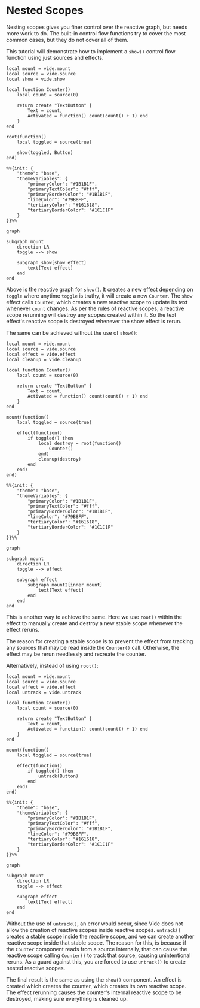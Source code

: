 # Nested Scopes

Nesting scopes gives you finer control over the reactive graph, but needs more work to do. The built-in control flow functions try to cover the
most common cases, but they do not cover all of them.

This tutorial will demonstrate how to implement a `show()` control flow function
using just sources and effects.

```luau
local mount = vide.mount
local source = vide.source
local show = vide.show

local function Counter()
    local count = source(0)

    return create "TextButton" {
        Text = count,
        Activated = function() count(count() + 1) end
    }
end

root(function()
    local toggled = source(true)

    show(toggled, Button)
end)
```

```mermaid
%%{init: {
    "theme": "base",
    "themeVariables": {
        "primaryColor": "#1B1B1F",
        "primaryTextColor": "#fff",
        "primaryBorderColor": "#1B1B1F",
        "lineColor": "#79B8FF",
        "tertiaryColor": "#161618",
        "tertiaryBorderColor": "#1C1C1F"
    }
}}%%

graph

subgraph mount
    direction LR
    toggle --> show

    subgraph show[show effect]
        text[Text effect]
    end
end
```

Above is the reactive graph for `show()`. It creates a new effect depending on
`toggle` where anytime `toggle` is truthy, it will create a new `Counter`. The
`show` effect calls `Counter`, which creates a new reactive scope to update its
text whenever `count` changes. As per the rules of reactive scopes, a reactive
scope rerunning will destroy any scopes created within it. So the text
effect's reactive scope is destroyed whenever the show effect is rerun.

The same can be achieved without the use of `show()`:

```luau
local mount = vide.mount
local source = vide.source
local effect = vide.effect
local cleanup = vide.cleanup

local function Counter()
    local count = source(0)

    return create "TextButton" {
        Text = count,
        Activated = function() count(count() + 1) end
    }
end

mount(function()
    local toggled = source(true)

    effect(function()
        if toggled() then
            local destroy = root(function()
                Counter()
            end)
            cleanup(destroy)
        end
    end)
end)
```

```mermaid
%%{init: {
    "theme": "base",
    "themeVariables": {
        "primaryColor": "#1B1B1F",
        "primaryTextColor": "#fff",
        "primaryBorderColor": "#1B1B1F",
        "lineColor": "#79B8FF",
        "tertiaryColor": "#161618",
        "tertiaryBorderColor": "#1C1C1F"
    }
}}%%

graph

subgraph mount
    direction LR
    toggle --> effect

    subgraph effect
        subgraph mount2[inner mount]
            text[Text effect]
        end
    end
end
```

This is another way to achieve the same. Here we use `root()` within the effect
to manually create and destroy a new stable scope whenever the effect reruns.

The reason for creating a stable scope is to prevent the effect from tracking
any sources that may be read inside the `Counter()` call. Otherwise, the effect
may be rerun needlessly and recreate the counter.

Alternatively, instead of using `root()`:

```luau
local mount = vide.mount
local source = vide.source
local effect = vide.effect
local untrack = vide.untrack

local function Counter()
    local count = source(0)

    return create "TextButton" {
        Text = count,
        Activated = function() count(count() + 1) end
    }
end

mount(function()
    local toggled = source(true)

    effect(function()
        if toggled() then
            untrack(Button)
        end
    end)
end)
```

```mermaid
%%{init: {
    "theme": "base",
    "themeVariables": {
        "primaryColor": "#1B1B1F",
        "primaryTextColor": "#fff",
        "primaryBorderColor": "#1B1B1F",
        "lineColor": "#79B8FF",
        "tertiaryColor": "#161618",
        "tertiaryBorderColor": "#1C1C1F"
    }
}}%%

graph

subgraph mount
    direction LR
    toggle --> effect

    subgraph effect
        text[Text effect]
    end
end
```

Without the use of `untrack()`, an error would occur, since Vide does not allow
the creation of reactive scopes inside reactive scopes. `untrack()` creates a
stable scope inside the reactive scope, and we can create another reactive scope
inside that stable scope. The
reason for this, is because if the `Counter` component reads from a source
internally, that can cause the reactive scope calling `Counter()` to track that
source, causing unintentional reruns. As a guard against this, you are forced to
use `untrack()` to create nested reactive scopes.

The final result is the same as using the `show()` component. An effect is
created which creates the counter, which creates its own reactive scope. The
effect rerunning causes the counter's internal reactive scope to be destroyed,
making sure everything is cleaned up.
